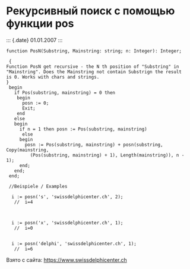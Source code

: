 Рекурсивный поиск с помощью функции pos
=======================================

::: {.date}
01.01.2007
:::

    function PosN(Substring, Mainstring: string; n: Integer): Integer;
     
     { 
    Function PosN get recursive - the N th position of "Substring" in 
    "Mainstring". Does the Mainstring not contain Substrign the result 
    is 0. Works with chars and strings. 
    }
     begin
       if Pos(substring, mainstring) = 0 then
        begin
          posn := 0;
          Exit;
        end
       else
       begin
         if n = 1 then posn := Pos(substring, mainstring)
          else
         begin
           posn := Pos(substring, mainstring) + posn(substring, Copy(mainstring,
             (Pos(substring, mainstring) + 1), Length(mainstring)), n - 1);
         end;
       end;
     end;
     
     //Beispiele / Examples 
     
      i := posn('s', 'swissdelphicenter.ch', 2);
       //  i=4 
     
     
     
      i := posn('x', 'swissdelphicenter.ch', 1);
       //  i=0 
     
     
      i := posn('delphi', 'swissdelphicenter.ch', 1);
       //  i=6 

Взято с сайта: <https://www.swissdelphicenter.ch>

 
